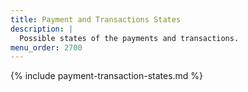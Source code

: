 ```yaml
---
title: Payment and Transactions States
description: |
  Possible states of the payments and transactions.
menu_order: 2700
---
```


{% include payment-transaction-states.md %}
